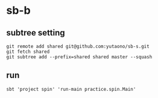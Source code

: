 # sb-b
## subtree setting

```
git remote add shared git@github.com:yutaono/sb-s.git
git fetch shared
git subtree add --prefix=shared shared master --squash
```

## run

```
sbt 'project spin' 'run-main practice.spin.Main'
```